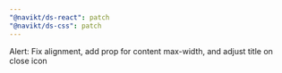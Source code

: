 ```yaml
---
"@navikt/ds-react": patch
"@navikt/ds-css": patch
---
```


Alert: Fix alignment, add prop for content max-width, and adjust title on close icon
